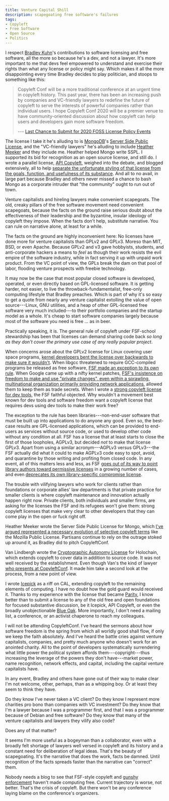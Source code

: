 ```yaml
---
title: Venture Capital Shill
description: scapegoating free software's failures
tags:
- Copyleft
- Free Software
- Open Source
- Politics
---
```


I respect [Bradley Kuhn](http://www.ebb.org/bkuhn/)'s contributions to software licensing and free software, all the more so because he's a dev, and not a lawyer.  It's more important to me that devs feel empowered to understand and exercise their rights than what any license or policy might say.  Which makes it all the more disappointing every time Bradley decides to play politician, and stoops to something like this:

> Copyleft Conf will be a more traditional conference at an urgent time in copyleft history.  This past year, there has been an increasing push by companies and VC-friendly lawyers to redefine the future of copyleft to serve the interests of powerful companies rather than individual users.  I hope Copyleft Conf 2020 will be a premier venue to have community-oriented discussion about how copyleft can help users and developers gain more software freedom.
>
> --- [Last Chance to Submit for 2020 FOSS License Policy Events](http://ebb.org/bkuhn/blog/2019/11/16/fosdem-copyleftconf.html)

The license I take it he's alluding to is [MongoDB](https://www.mongodb.com/)'s [Server Side Public License](https://www.mongodb.com/licensing/server-side-public-license), and the "VC-friendly lawyers" he's alluding to include [Heather Meeker](https://heathermeeker.com/) and they include me.  Heather helped Mongo write SSPL.  I supported its bid for recognition as an open source license, and still do.  I wrote a parallel license, [API Copyleft](https://apicopyleft.com), weighed into the debate, and blogged extensively, all to help [separate the unfortunate styling of that license from the goals, function, and usefulness of its substance](https://writing.kemitchell.com/2019/06/13/SSPL-Not-Commons-Clause.html).  And all to no avail, in large part because Bradley and others never missed a chance to bash Mongo as a corporate intruder that "the community" ought to run out of town.

Venture capitalists and hireling lawyers make convenient scapegoats.  The old, creaky pillars of the free software movement need convenient scapegoats, because the facts on the ground raise serious doubt about the effectiveness of their leadership and the byzantine, insular ideology of copyleft they impose.  When the facts don't help, substitute narrative.  You can rule on narrative alone, at least for a while.

The facts on the ground are highly inconvenient here:  No licenses have done more for venture capitalists than GPLv2 and GPLv3.  Moreso than MIT, BSD, or even Apache.  Because GPLv2 and v3 gave hobbyists, students, and anti-corporate hackers a means to _feel_ as though their work resists the evil empire of the software industry, while in fact serving it up with unpaid work product.  From the VC point of view, the GPLs break the dam on that pool of labor, flooding venture prospects with freebie technology.

It may now be the case that most popular closed software is developed, operated, or even directly based on GPL-licensed software.  It is getting harder, not easier, to live the throwback-fundamentalist, free-only computing lifestyle that Bradley preaches.  Which is part of why it's so easy to get a quote from nearly any venture capitalist extolling the value of open source---Linux, GNU utilities, and a heap of other GPL-licensed free software very much included---to their portfolio companies and the startup model as a whole.  It's cheap to start software companies largely because most of the software you need is free ... as in beer.

Practically speaking, it is.  The general rule of copyleft under FSF-school stewardship has been that licenses can demand sharing code back _so long as they don't cover the primary use case of any really popular project_.

When concerns arose about the GPLv2 license for Linux covering user space programs, [kernel developers bent the license over backwards to make sure it wouldn't](https://spdx.org/licenses/Linux-syscall-note.html).  When libgcc threatened to require GCC-compiled programs be released as free software, [FSF made an exception to its own rule](https://spdx.org/licenses/GCC-exception-2.0.html).  When Google came up with a nifty kernel patches, [FSF's insistence on freedom to make and use "private changes", even within a sprawling, multinational organization primarily providing network applications](https://copyleft.org/guide/comprehensive-gpl-guidech6.html#x9-440005.1.2), allowed them to keep them as trade secrets.  When I wrote a [strong copyleft license for dev tools](https://paritylicense.com), the FSF faithful objected.  Why wouldn't a movement best known for dev tools and software freedom want a copyleft license that requires devs using dev tools to make their work free?

The exception to the rule has been libraries---non-end-user software that must be built up into applications to do anyone any good.  Even so, the best-case results are GPL-licensed applications, which can be provided to end-users as services without source code, or used to develop other code without any condition at all.  FSF has a license that at least starts to close the first of those loopholes, AGPLv3, but decided _not_ to make that license GPLv3.  Apart from using a similar acronym---AGPLv3 versus GPLv3---the FSF actually did what it could to make AGPLv3 code easy to spot, avoid, and quarantine by those writing and profiting from closed code.  In any event, all of this matters less and less, as FSF [goes out of its way to point library authors toward permissive licenses](https://www.gnu.org/licenses/license-recommendations.html#libraries) in a growing number of cases, and even [deprecates its own library-specific compromise license](https://www.gnu.org/licenses/why-not-lgpl.html).

The trouble with vilifying lawyers who work for clients rather than foundations or corporate allies' law departments is that private practice for smaller clients is where copyleft maintenance and innovation actually happen right now.  Private clients, both individuals and smaller firms, are asking for the licenses the FSF and its refugees won't give them: strong copyleft licenses that make very clear to other developers that they can come play in the open or fuck right off.

Heather Meeker wrote the Server Side Public License for Mongo, which [I've argued represented a necessary evolution of selective copyleft terms](https://writing.kemitchell.com/2019/06/13/SSPL-Not-Commons-Clause.html#sspl) like the Mozilla Public License.  Partisans continue to rely on the outrage stoked up around it, as Bradley did to pitch CopyleftConf.

Van Lindbergh wrote the [Cryptographic Autonomy License](https://github.com/VanL/cryptographic-autonomy-license) for Holochain, which extends copyleft to cover data in addition to source code.  It was not well received by the establishment.  Even though Van's the kind of lawyer [who presents at CopyleftConf](https://2019.copyleftconf.org/schedule/presentation/1/).  It made him take a second look at the process, from a new point of view.

I wrote [Icepick](https://icepicklicense.com/versions/1.0.0) as a riff on CAL, extending copyleft to the remaining elements of computing.  I have no doubt how the gold guard would received it.  Thanks to my experience with the license that became [Parity](https://paritylicense.com), I know better than to submit a license to any of the old free and open foundations for focused substantive discussion, be it Icepick, API Copyleft, or even the broadly unobjectionable [Blue Oak](https://blueoakcouncil.org/license/1.0.0).  More importantly, I don't need a mailing list, a conference, or an activist chaperone to reach my colleagues.

I will not be attending CopyleftConf.  I've heard the sermons about how software freedom is the spring from which all worldly good shall flow, if only we keep the faith absolutely.  And I've heard the battle cries against venture capitalists, companies, and pretty much anyone who doesn't work for an anointed charity.  All to the point of developers systematically surrendering what little power the political system affords them---copyright---thus increasing the leverage of the powers they don't have---market power, name recognition, network effects, and capital, including the capital venture capitalists have.

In any event, Bradley and others have gone out of their way to make clear I'm not welcome, other, perhaps, than as a whipping boy.  Or at least they seem to think they have.

Do they know I've never taken a VC client?  Do they know I represent more charities pro bono than companies with VC investment?  Do they know that I'm a lawyer because I was a programmer first, and that I was a programmer because of Debian and free software?  Do they know that many of the venture capitalists and lawyers they vilify also code?

Does any of that matter?

It seems I'm more useful as a bogeyman than a collaborator, even with a broadly felt shortage of lawyers well versed in copyleft and its history and a constant need for deliberation of legal ideas.  That's the beauty of scapegoating.  It's the narrative that does the work, facts be damned.  Until recognition of the facts spreads faster than the narrative can "correct" them.

Nobody needs a blog to see that FSF-style copyleft and [gunshy](https://www.fsf.org/licensing/enforcement-principles) [enforcement](https://gplcc.github.io/gplcc/) haven't made computing free.  Current trajectory is worse, not better.  That's the crisis of copyleft.  But there won't be any conference laying blame on the conference's organizers.

